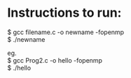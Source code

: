 # Instructions to run: 
$ gcc filename.c -o newname -fopenmp \
$ ./newname 

eg. \
$ gcc Prog2.c -o hello -fopenmp \
$ ./hello
